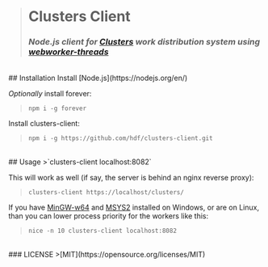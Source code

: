 ># **Clusters Client**
>### _Node.js client for [Clusters](https://github.com/hdf/clusters) work distribution system using [webworker-threads](https://github.com/audreyt/node-webworker-threads)_

<br>
## Installation
Install [Node.js](https://nodejs.org/en/)

_Optionally_ install forever:
>`npm i -g forever`

Install clusters-client:
>`npm i -g https://github.com/hdf/clusters-client.git`

<br>
## Usage
>`clusters-client localhost:8082`

This will work as well (if say, the server is behind an nginx reverse proxy):
>`clusters-client https://localhost/clusters/`

If you have [MinGW-w64](http://sourceforge.net/projects/mingw-w64/) and [MSYS2](http://msys2.github.io/) installed on Windows, or are on Linux, than you can lower process priority for the workers like this:
>`nice -n 10 clusters-client localhost:8082`

<br>
### LICENSE
>[MIT](https://opensource.org/licenses/MIT)

